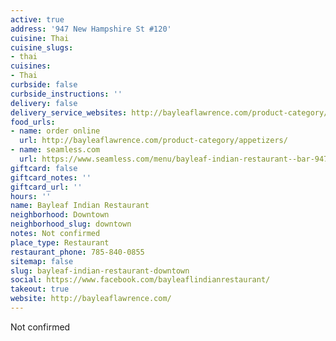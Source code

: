 ```yaml
---
active: true
address: '947 New Hampshire St #120'
cuisine: Thai
cuisine_slugs:
- thai
cuisines:
- Thai
curbside: false
curbside_instructions: ''
delivery: false
delivery_service_websites: http://bayleaflawrence.com/product-category/appetizers/
food_urls:
- name: order online
  url: http://bayleaflawrence.com/product-category/appetizers/
- name: seamless.com
  url: https://www.seamless.com/menu/bayleaf-indian-restaurant--bar-947-new-hampshire-st-lawrence/332871
giftcard: false
giftcard_notes: ''
giftcard_url: ''
hours: ''
name: Bayleaf Indian Restaurant
neighborhood: Downtown
neighborhood_slug: downtown
notes: Not confirmed
place_type: Restaurant
restaurant_phone: 785-840-0855
sitemap: false
slug: bayleaf-indian-restaurant-downtown
social: https://www.facebook.com/bayleaflindianrestaurant/
takeout: true
website: http://bayleaflawrence.com/
---
```


Not confirmed